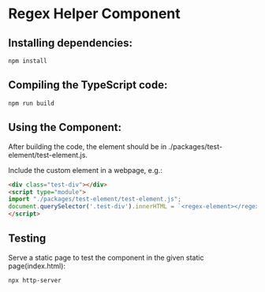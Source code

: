# Regex Helper Component

## Installing dependencies:

```
npm install
```

## Compiling the TypeScript code:

```
npm run build
```

## Using the Component:

After building the code, the element should be in ./packages/test-element/test-element.js.

Include the custom element in a webpage, e.g.:

```html
<div class="test-div"></div>
<script type="module">
import "./packages/test-element/test-element.js";
document.querySelector('.test-div').innerHTML = `<regex-element></regex-element>`;
</script>
```

## Testing

Serve a static page to test the component in the given static page(index.html):

```
npx http-server
```